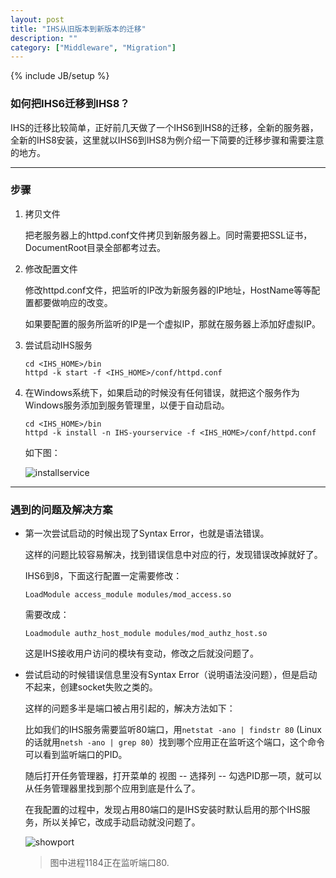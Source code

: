 ```yaml
---
layout: post
title: "IHS从旧版本到新版本的迁移"
description: ""
category: ["Middleware", "Migration"]
---
```

{% include JB/setup %}



### 如何把IHS6迁移到IHS8？

IHS的迁移比较简单，正好前几天做了一个IHS6到IHS8的迁移，全新的服务器，全新的IHS8安装，这里就以IHS6到IHS8为例介绍一下简要的迁移步骤和需要注意的地方。

<!-- more -->

------

### 步骤

1. 拷贝文件

	把老服务器上的httpd.conf文件拷贝到新服务器上。同时需要把SSL证书，DocumentRoot目录全部都考过去。
	
2. 修改配置文件

	修改httpd.conf文件，把监听的IP改为新服务器的IP地址，HostName等等配置都要做响应的改变。
	
	如果要配置的服务所监听的IP是一个虚拟IP，那就在服务器上添加好虚拟IP。
	
3. 尝试启动IHS服务

	```
	cd <IHS_HOME>/bin
	httpd -k start -f <IHS_HOME>/conf/httpd.conf
	```
4. 在Windows系统下，如果启动的时候没有任何错误，就把这个服务作为Windows服务添加到服务管理里，以便于自动启动。

	```
	cd <IHS_HOME>/bin
	httpd -k install -n IHS-yourservice -f <IHS_HOME>/conf/httpd.conf
	```
	
	如下图：
	
	![installservice](http://dellyqiao.qiniudn.com/2015/01/19/installservice.png/scale)

------

### 遇到的问题及解决方案

- 第一次尝试启动的时候出现了Syntax Error，也就是语法错误。

	这样的问题比较容易解决，找到错误信息中对应的行，发现错误改掉就好了。
	
	IHS6到8，下面这行配置一定需要修改：
	
	```
	LoadModule access_module modules/mod_access.so
	```
	
	需要改成：
	
	```
	Loadmodule authz_host_module modules/mod_authz_host.so
	```

	这是IHS接收用户访问的模块有变动，修改之后就没问题了。
	
- 尝试启动的时候错误信息里没有Syntax Error（说明语法没问题），但是启动不起来，创建socket失败之类的。

	这样的问题多半是端口被占用引起的，解决方法如下：
	
	比如我们的IHS服务需要监听80端口，用`netstat -ano | findstr 80` (Linux的话就用`netsh -ano | grep 80`）找到哪个应用正在监听这个端口，这个命令可以看到监听端口的PID。

	随后打开任务管理器，打开菜单的 视图 -- 选择列 -- 勾选PID那一项，就可以从任务管理器里找到那个应用到底是什么了。
	
	在我配置的过程中，发现占用80端口的是IHS安装时默认启用的那个IHS服务，所以关掉它，改成手动启动就没问题了。
	
	![showport](http://dellyqiao.qiniudn.com/2015/01/19/porttest.png/scale)
	
	> 图中进程1184正在监听端口80.
